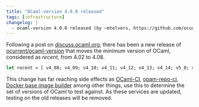 ```yaml
---
title: "OCaml-version 4.0.0 released"
tags: [infrastructure]
changelog: |
  - ocaml-version 4.0.0 released (by ~mtelvers, https://github.com/ocurrent/ocaml/version)
---
```


Following a post on [discuss.ocaml.org](https://discuss.ocaml.org/t/docker-base-images-and-ocaml-ci-support-for-ocaml-4-08/16229), there has been a new release of [ocurrent/ocaml-version](https://github.com/ocurrent/ocaml-version) that moves the minimum version of OCaml, considered as _recent_, from 4.02 to 4.08.

```ocaml
let recent = [ v4_08; v4_09; v4_10; v4_11; v4_12; v4_13; v4_14; v5_0; v5_1; v5_2; v5_3 ]
```

This change has far reaching side effects as [OCaml-CI](https://github.com/ocurrent/ocaml-ci), [opam-repo-ci](https://github.com/ocurrent/opam-repo-ci), [Docker base image builder](https://github.com/ocurrent/docker-base-images) among other things, use this to determine the set of versions of OCaml to test against. As these services are updated, testing on the old releases will be removed.
